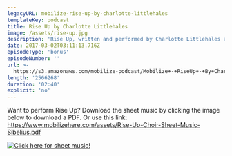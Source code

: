```yaml
---
legacyURL: mobilize-rise-up-by-charlotte-littlehales
templateKey: podcast
title: Rise Up by Charlotte Littlehales
image: /assets/rise-up.jpg
description: 'Rise Up, written and performed by Charlotte Littlehales and Phil Pardell, is a call for community, unity, and action. Want to sing it in your local choir? Sheet music: https://www.mobilizehere.com/assets/Rise-Up-Choir-Sheet-Music-Sibelius.pdf'
date: 2017-03-02T03:11:13.716Z
episodeType: 'bonus'
episodeNumber: ''
url: >-
  https://s3.amazonaws.com/mobilize-podcast/Mobilize+-+RiseUp+-+By+Charlotte+Littlehales.mp3
length: '2566268'
duration: '02:40'
explicit: 'no'
---
```

<p>Want to perform Rise Up? Download the sheet music by clicking the image below to download a PDF. Or use this link: <a href="https://www.mobilizehere.com/assets/Rise-Up-Choir-Sheet-Music-Sibelius.pdf">https://www.mobilizehere.com/assets/Rise-Up-Choir-Sheet-Music-Sibelius.pdf</a></p>
<a href="https://www.mobilizehere.com/assets/Rise-Up-Choir-Sheet-Music-Sibelius.pdf"><img src="https://www.mobilizehere.com/images/download-sheet-music.png" alt="Click here for sheet music!" /></a>